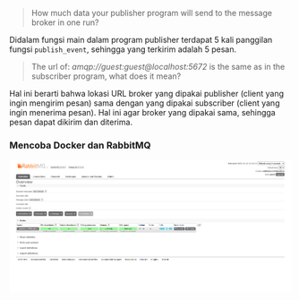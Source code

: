 > How much data your publisher program will send to the message broker in one
run?

Didalam fungsi main dalam program publisher terdapat 5 kali panggilan fungsi `publish_event`, sehingga yang terkirim adalah 5 pesan.

>  The url of: *amqp://guest:guest@localhost:5672* is the same as in the subscriber program, what does it mean?

Hal ini berarti bahwa lokasi URL broker yang dipakai publisher (client yang ingin mengirim pesan) sama dengan yang dipakai subscriber (client yang ingin menerima pesan). Hal ini agar broker yang dipakai sama, sehingga pesan dapat dikirim dan diterima.

### Mencoba Docker dan RabbitMQ
![rabbitmq_proof](images/Running%20RabbitMQ%20Proof.png)